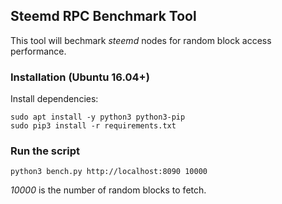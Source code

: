## Steemd RPC Benchmark Tool
This tool will bechmark _steemd_ nodes for random block access performance.

### Installation (Ubuntu 16.04+)

Install dependencies:
```
sudo apt install -y python3 python3-pip
sudo pip3 install -r requirements.txt
```

### Run the script
```
python3 bench.py http://localhost:8090 10000
```
_10000_ is the number of random blocks to fetch.

